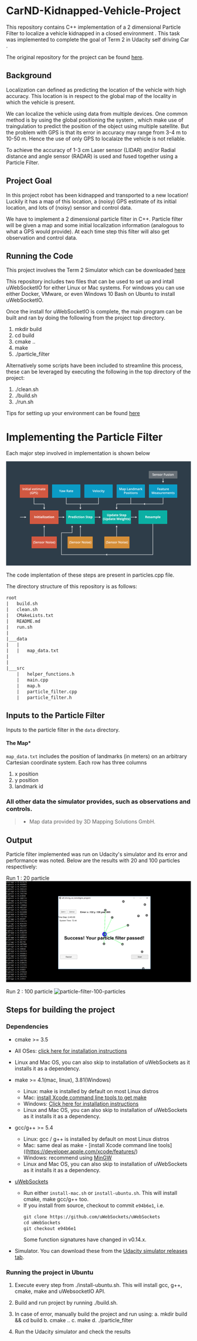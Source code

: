 # CarND-Kidnapped-Vehicle-Project

This repository contains C++ implementation of a 2 dimensional Particle Filter to localize a vehicle kidnapped in a closed environment . This task was implemented to complete the goal of Term 2 in Udacity self driving Car .

The original repository for the project can be found [here](https://github.com/udacity/CarND-Kidnapped-Vehicle-Project).

 
## Background

Localization can defined as predicting the location of the vehicle with high accuracy. This location is in respect to  the global map of the locality in which the vehicle is present.

We can localize the vehicle using data from multiple devices. One common method is by  using the global positioning the system , which make use of traingulation to predict the position of the object using multiple satellite. But the problem with GPS is that its error in accuracy may range from 3-4 m to 10-50 m. Hence the use of only GPS to localaize the vehicle is not reliable.

To achieve the accuracy of 1-3 cm  Laser sensor (LIDAR) and/or Radial distance and angle sensor (RADAR) is used and fused together using a Particle Filter.

## Project Goal

In this project robot has been kidnapped and transported to a new location! Luckily it has a map of this location, a (noisy) GPS estimate of its initial location, and lots of (noisy) sensor and control data.

We have to implement a 2 dimensional particle filter in C++. Particle filter will be given a map and some initial localization information (analogous to what a GPS would provide). At each time step this filter will also get observation and control data. 


## Running the Code

This project involves the Term 2 Simulator which can be downloaded [here](https://github.com/udacity/self-driving-car-sim/releases)

This repository includes two files that can be used to set up and intall uWebSocketIO for either Linux or Mac systems. For windows you can use either Docker, VMware, or even Windows 10 Bash on Ubuntu to install uWebSocketIO.

Once the install for uWebSocketIO is complete, the main program can be built and ran by doing the following from the project top directory.

1. mkdir build
2. cd build
3. cmake ..
4. make
5. ./particle_filter

Alternatively some scripts have been included to streamline this process, these can be leveraged by executing the following in the top directory of the project:

1. ./clean.sh
2. ./build.sh
3. ./run.sh

Tips for setting up your environment can be found [here](https://classroom.udacity.com/nanodegrees/nd013/parts/40f38239-66b6-46ec-ae68-03afd8a601c8/modules/0949fca6-b379-42af-a919-ee50aa304e6a/lessons/f758c44c-5e40-4e01-93b5-1a82aa4e044f/concepts/23d376c7-0195-4276-bdf0-e02f1f3c665d)


# Implementing the Particle Filter

Each major step involved in implementation is shown below 

![particles-filter-implementation](https://github.com/singh-atul/CarND-Kidnapped-Vehicle-Project-master/blob/master/image-resources/initialization.png)


The code implentation of these steps are present in particles.cpp file.


The directory structure of this repository is as follows:

```
root
|   build.sh
|   clean.sh
|   CMakeLists.txt
|   README.md
|   run.sh
|
|___data
|   |   
|   |   map_data.txt
|   
|   
|___src
    |   helper_functions.h
    |   main.cpp
    |   map.h
    |   particle_filter.cpp
    |   particle_filter.h
```

## Inputs to the Particle Filter
Inputs to the particle filter in the `data` directory. 

#### The Map*
`map_data.txt` includes the position of landmarks (in meters) on an arbitrary Cartesian coordinate system. Each row has three columns
1. x position
2. y position
3. landmark id

### All other data the simulator provides, such as observations and controls.

> * Map data provided by 3D Mapping Solutions GmbH.

## Output
Particle filter implemented was run on Udacity's simulator and its error and performance was noted. Below are the results with 20 and 100 particles respectively:

Run 1 : 20 particle
![particle-filter-20-particles](https://github.com/singh-atul/CarND-Kidnapped-Vehicle-Project-master/blob/master/image-resources/20particle.png)


Run 2 : 100 particle
![particle-filter-100-particles](https://github.com/singh-atul/CarND-Kidnapped-Vehicle-Project-master/blob/master/image-resources/200particle.png)
####


## Steps for building the project

### Dependencies

* cmake >= 3.5
 * All OSes: [click here for installation instructions](https://cmake.org/install/)
 * Linux and Mac OS, you can also skip to installation of uWebSockets as it installs it as a dependency.
 
* make >= 4.1(mac, linux), 3.81(Windows)
  * Linux: make is installed by default on most Linux distros
  * Mac: [install Xcode command line tools to get make](https://developer.apple.com/xcode/features/)
  * Windows: [Click here for installation instructions](http://gnuwin32.sourceforge.net/packages/make.htm)
  * Linux and Mac OS, you can also skip to installation of uWebSockets as it installs it as a dependency.
  
* gcc/g++ >= 5.4
  * Linux: gcc / g++ is installed by default on most Linux distros
  * Mac: same deal as make - [install Xcode command line tools]((https://developer.apple.com/xcode/features/)
  * Windows: recommend using [MinGW](http://www.mingw.org/)
  * Linux and Mac OS, you can also skip to installation of uWebSockets as it installs it as a dependency.
  
* [uWebSockets](https://github.com/uWebSockets/uWebSockets)
  * Run either `install-mac.sh` or `install-ubuntu.sh`. This will install cmake, make gcc/g++ too.
  * If you install from source, checkout to commit `e94b6e1`, i.e.
    ```
    git clone https://github.com/uWebSockets/uWebSockets 
    cd uWebSockets
    git checkout e94b6e1
    ```
    Some function signatures have changed in v0.14.x.

* Simulator. You can download these from the [Udacity simulator releases tab](https://github.com/udacity/self-driving-car-sim/releases).

### Running the project in Ubuntu

  1. Execute every step from ./install-ubuntu.sh. This will install gcc, g++, cmake, make and uWebsocketIO API.
  
  2. Build and run project by running ./build.sh.
  
  3. In case of error, manually build the project and run using:
    a. mkdir build && cd build
    b. cmake ..
    c. make
    d. ./particle_filter
    
  4. Run the Udacity simulator and check the results


